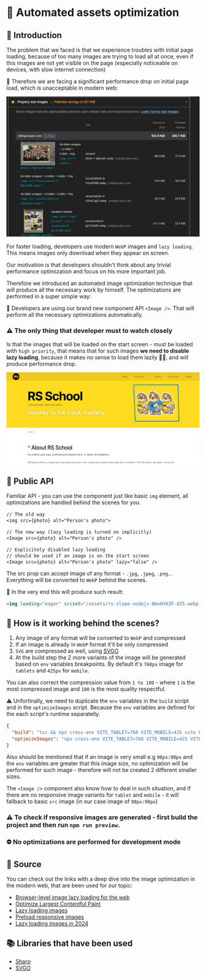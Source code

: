 # 🎴 Automated assets optimization

## 💫 Introduction

The problem that we faced is that we experience troubles with initial page loading, because of too many images are trying to load all at once, even if this images are not yet visible on the page (especially noticeable on devices, with slow internet connection)

🫢 Therefore we are facing a significant performance drop on initial page load, which is unacceptable in modern web:

<img src="assets/bad-performance.png" width="600" alt="image">

For faster loading, developers use modern `WebP` images and `lazy loading`. This means images only download when they appear on screen.

Our motivation is that developers shouldn't think about any trivial performance optimization and focus on his more important job.

Therefore we introduced an automated image optimization technique that will produce all the necessary work by himself. The optimizations are performed in a super simple way:

🎉 Developers are using our brand new component API `<Image />`. That will perform all the necessary optimizations automatically.

### ⚠️ The only thing that developer must to watch closely
Is that the images that will be loaded on the start screen - must be loaded with `high priority`, that means that for such images **we need to disable lazy loading**, because it makes no sense to load them lazily 🤷‍♂️, and will produce performance drop.

<img src="./assets/watch-close.png" width="600" alt="image">

## 🚀 Public API

Familiar API - you can use the component just like basic `img` element, all optimizations are handled behind the scenes for you.
```tsx
// The old way
<img src={photo} alt="Person's photo">
```
```tsx
// The new way (lazy loading is turned on implicitly)
<Image src={photo} alt="Person's photo" />
```

```tsx
// Explicitely disabled lazy loading 
// should be used if an image is on the start screen
<Image src={photo} alt="Person's photo" lazy="false" />
```

The src prop can accept image of any format - `.jpg`, `.jpeg`, `.png`... Everything will be converted to `WebP` behind the scenes.

🔮 In the very end this will produce such result: 

```html
<img loading="eager" srcset="/assets/rs-slope-nodejs-BmvHY6ZF-425.webp 425w, /assets/rs-slope-nodejs-BmvHY6ZF-768.webp 768w, /assets/rs-slope-nodejs-BmvHY6ZF.webp 1280w" sizes="(max-width: 425px) 425px, (max-width: 768px) 768px, 1280px" decoding="auto" fetchpriority="high" src="/assets/rs-slope-nodejs-BmvHY6ZF.webp" draggable="false" alt="Node.js">
```

## 🤔 How is it working behind the scenes?
1. Any image of any format will be converted to `WebP` and compressed
2. If an image is already in `WebP` format it'll be only compressed
3. `SVG` are compressed as well, using [SVGO](https://github.com/svg/svgo)
4. At the build step the 2 more variants of the image will be generated based on `env` variables breakpoints. By default it's `768px` image for `tablets` and `425px` for `mobile`.

You can also correct the compression value from `1 to 100` - where `1` is the most compressed image and `100` is the most quality respectful.

⚠️ Unfortinally, we need to duplicate the `env` variables in the `build` script and in the `optimizeImages` script. Because the `env` variables are defined for the each script's runtime separatelly.

```JSON
{
  "build": "tsc && npx cross-env VITE_TABLET=768 VITE_MOBILE=425 vite build && npm run optimizeImages",
  "optimizeImages": "npx cross-env VITE_TABLET=768 VITE_MOBILE=425 VITE_COMPRESS_QUALITY=80 node optimizeImages/optimizeImages.js"
}
```

Also should be mentioned that if an image is very small e.g `90px:90px` and the `env` variables are greater that this image size, no optimization will be performed for such image - therefore will not be created 2 different smaller sizes.

The `<Image />` component also know how to deal in such situation, and if there are no responsive image variants for `tablet` and `mobile` - it will fallback to basic `src` image (in our case image of `90px:90px`)

### ⚠️ To check if responsive images are generated - first build the project and then run ```npm run preview```.

### ⛔ **No optimizations are performed for development mode**

## 🧠 Source
You can check out the links with a deep dive into the image optimization in the modern web, that are been used for our topic:

* [Browser-level image lazy loading for the web](https://web.dev/articles/browser-level-image-lazy-loading)
* [Optimize Largest Contentful Paint](https://web.dev/articles/optimize-lcp)
* [Lazy loading images](https://web.dev/articles/lazy-loading-images)
* [Preload responsive images](https://web.dev/articles/preload-responsive-images)
* [Lazy loading images in 2024](https://medium.com/@iliketoplay/lazy-loading-images-in-2024-9b579e885e07)

## 📚 Libraries that have been used

* [Sharp](https://sharp.pixelplumbing.com/api-resize#resize)
* [SVGO](https://github.com/svg/svgo)
